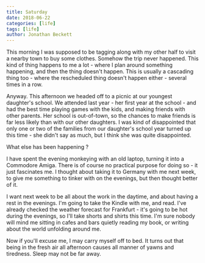 ```yaml
---
title: Saturday
date: 2018-06-22
categories: [life]
tags: [life]
author: Jonathan Beckett
---
```


This morning I was supposed to be tagging along with my other half to visit a nearby town to buy some clothes. Somehow the trip never happened. This kind of thing happens to me a lot - where I plan around something happening, and then the thing doesn't happen. This is usually a cascading thing too - where the rescheduled thing doesn't happen either - several times in a row.

Anyway. This afternoon we headed off to a picnic at our youngest daughter's school. We attended last year - her first year at the school - and had the best time playing games with the kids, and making friends with other parents. Her school is out-of-town, so the chances to make friends is far less likely than with our other daughters. I was kind of disappointed that only one or two of the families from our daughter's school year turned up this time - she didn't say as much, but I think she was quite disappointed.

What else has been happening ?

I have spent the evening monkeying with an old laptop, turning it into a Commodore Amiga. There is of course no practical purpose for doing so - it just fascinates me. I thought about taking it to Germany with me next week, to give me something to tinker with on the evenings, but then thought better of it.

I want next week to be all about the work in the daytime, and about having a rest in the evenings. I'm going to take the Kindle with me, and read. I've already checked the weather forecast for Frankfurt - it's going to be hot during the evenings, so I'll take shorts and shirts this time. I'm sure nobody will mind me sitting in cafes and bars quietly reading my book, or writing about the world unfolding around me.

Now if you'll excuse me, I may carry myself off to bed. It turns out that being in the fresh air all afternoon causes all manner of yawns and tiredness. Sleep may not be far away.